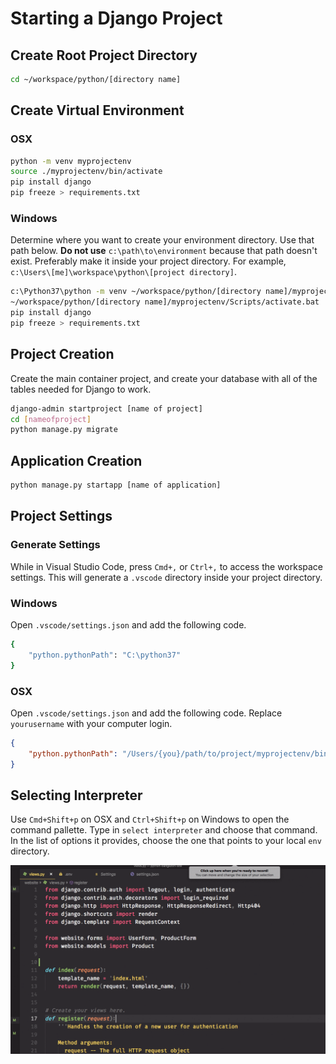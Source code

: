 # Starting a Django Project

## Create Root Project Directory

```sh
cd ~/workspace/python/[directory name]
```

## Create Virtual Environment

### OSX

```sh
python -m venv myprojectenv
source ./myprojectenv/bin/activate
pip install django
pip freeze > requirements.txt
```

### Windows

Determine where you want to create your environment directory. Use that path below. **Do not use** `c:\path\to\environment` because that path doesn't exist. Preferably make it inside your project directory. For example, `c:\Users\[me]\workspace\python\[project directory]`.

```sh
c:\Python37\python -m venv ~/workspace/python/[directory name]/myprojectenv
~/workspace/python/[directory name]/myprojectenv/Scripts/activate.bat
pip install django
pip freeze > requirements.txt
```

## Project Creation

Create the main container project, and create your database with all of the tables needed for Django to work.

```sh
django-admin startproject [name of project]
cd [nameofproject]
python manage.py migrate
```

## Application Creation

```sh
python manage.py startapp [name of application]
```

## Project Settings

### Generate Settings

While in Visual Studio Code, press `Cmd+,` or `Ctrl+,` to access the workspace settings. This will generate a `.vscode` directory inside your project directory.

### Windows

Open `.vscode/settings.json` and add the following code.

```sh
{
    "python.pythonPath": "C:\python37"
}
```

### OSX

Open `.vscode/settings.json` and add the following code. Replace `yourusername` with your computer login.

```json
{
    "python.pythonPath": "/Users/{you}/path/to/project/myprojectenv/bin/python"
}
```

## Selecting Interpreter

Use `Cmd+Shift+p` on OSX and `Ctrl+Shift+p` on Windows to open the command pallette. Type in `select interpreter` and choose that command. In the list of options it provides, choose the one that points to your local `env` directory.

![select python interpreter](./images/select-interpreter.gif)
